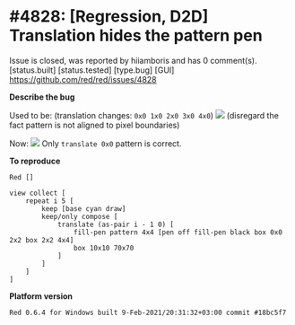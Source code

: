 
#4828: [Regression, D2D] Translation hides the pattern pen
================================================================================
Issue is closed, was reported by hiiamboris and has 0 comment(s).
[status.built] [status.tested] [type.bug] [GUI]
<https://github.com/red/red/issues/4828>

**Describe the bug**

Used to be: 
(translation changes: `0x0 1x0 2x0 3x0 4x0`)
![](https://i.gyazo.com/4f6faa53321e4b6535617c9abf455ffe.png)
(disregard the fact pattern is not aligned to pixel boundaries)

Now:
![](https://i.gyazo.com/b7eeaa42472dfc92a5c549d9ee178d9d.png)
Only `translate 0x0` pattern is correct.

**To reproduce**
```
Red []

view collect [
    repeat i 5 [
        keep [base cyan draw]
        keep/only compose [
            translate (as-pair i - 1 0) [
                fill-pen pattern 4x4 [pen off fill-pen black box 0x0 2x2 box 2x2 4x4] 
                box 10x10 70x70
            ]
        ]
    ]
]
```


**Platform version**
```
Red 0.6.4 for Windows built 9-Feb-2021/20:31:32+03:00 commit #18bc5f7
```



